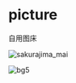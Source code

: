 # picture
自用图床


![sakurajima_mai](https://user-images.githubusercontent.com/55366350/132814977-b69faaf8-e02a-416a-af6e-0c56281991fe.png)

![bg5](https://user-images.githubusercontent.com/55366350/132816600-b14cf301-f013-4df8-a440-6220a799bb52.jpg)
